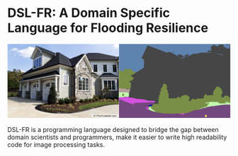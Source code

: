 # DSL-FR: A Domain Specific Language for Flooding Resilience


![Demo](assets/images/demo4.png)

DSL-FR is a programming language designed to bridge the gap between domain scientists and programmers, make it easier to write high readability code for image processing tasks. 



